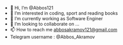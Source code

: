 - 👋 Hi, I’m @Abbos121
- 👀 I’m interested in coding, sport and reading books
- 🌱 I’m currently working as Software Enginer
- 💞️ I’m looking to collaborate on ...
- 📫 How to reach me abbosakramov121@gmail.com
- Telegram username : @Abbos_Akramov

<!---
Abbos121/Abbos121 is a ✨ special ✨ repository because its `README.md` (this file) appears on your GitHub profile.
You can click the Preview link to take a look at your changes.
--->
